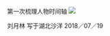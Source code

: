 
第一次梳理人物时间轴
![](https://upload-images.jianshu.io/upload_images/13089440-38c76e0bf0f8be84.png?imageMogr2/auto-orient/strip%7CimageView2/2/w/1240)

刘月林
写于湖北沙洋
2018／07／19
